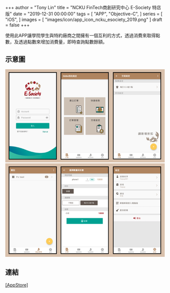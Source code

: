 +++
author = "Tony Lin"
title = "NCKU FinTech商創研究中心 E-Society 特店版"
date = "2019-12-31 00:00:00"
tags = [ 
  "APP",
  "Objective-C",
]
series = [
  "iOS",
]
images = [
  "images/icon/app_icon_ncku_esociety_2019.png"
]
draft = false
+++

使用此APP讓學院學生與特約廠商之間擁有一個互利的方式，透過消費來取得點數，及透過點數來增加消費量，即時查詢點數餘額。
<!--more-->

## 示意圖

![APP](/images/posts/app_ncku_esociety_1.png)
![APP](/images/posts/app_ncku_esociety_2.png)

## 連結

[[AppStore]](https://apps.apple.com/tw/app/ncku-e-society-特店版/id1470211196)
